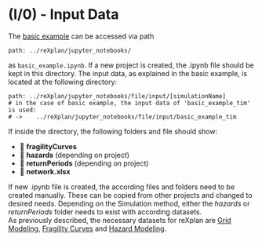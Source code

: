 # (I/0) - Input Data

The [basic example](../gettingstarted/basic_example_sphinx.ipynb) can be accessed via path

```
path: ../reXplan/jupyter_notebooks/
```

as `basic_example.ipynb`. If a new project is created, the .ipynb file should be kept in this directory.
The input data, as explained in the basic example, is located at the following directory:

```
path: ../reXplan/jupyter_notebooks/file/input/[simulationName]
# in the case of basic example, the input data of 'basic_example_tim' is used:
# ->    ../reXplan/jupyter_notebooks/file/input/basic_example_tim
```
If inside the directory, the following folders and file should show:

- 📁 **fragilityCurves**
- 📁 **hazards** (depending on project)
- 📁 **returnPeriods** (depending on project)
- 📗 **network.xlsx**

If new .ipynb file is created, the according files and folders need to be created manually. These can be copied from other projects and changed to desired needs. Depending on the Simulation method, either the *hazards* or *returnPeriods* folder needs to exist with according datasets.<br>
As previously described, the necessary datasets for reXplan are [Grid Modeling](in_grid_modeling.md), [Fragility Curves](in_fragility_curve.md) and [Hazard Modeling](in_hazard_modeling.md).